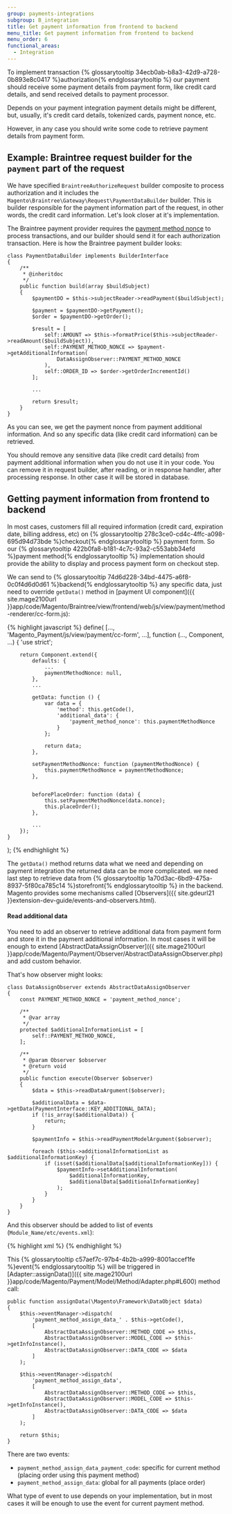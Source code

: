 ```yaml
---
group: payments-integrations
subgroup: B_integration
title: Get payment information from frontend to backend
menu_title: Get payment information from frontend to backend
menu_order: 6
functional_areas:
  - Integration
---
```


To implement transaction {% glossarytooltip 34ecb0ab-b8a3-42d9-a728-0b893e8c0417 %}authorization{% endglossarytooltip %} our payment should receive some payment details from payment form, like credit card details,
and send received details to payment processor.

Depends on your payment integration payment details might be different, but, usually, it's credit card details, tokenized cards, payment nonce, etc.

However, in any case you should write some code to retrieve payment details from payment form.

## Example: Braintree request builder for the `payment` part of the request

We have specified `BraintreeAuthorizeRequest` builder composite to process authorization and it includes the `Magento\Braintree\Gateway\Request\PaymentDataBuilder` builder. This is builder responsible for the payment information part of the request, in other words, the credit card information. Let's look closer at it's implementation.

The Braintree payment provider requires the [payment method nonce](https://developers.braintreepayments.com/start/overview#payment-method-nonce)
to process transactions, and our builder should send it for each authorization transaction. 
Here is how the Braintree payment builder looks:

``` php?start_inline=1
class PaymentDataBuilder implements BuilderInterface
{
    /**
     * @inheritdoc
     */
    public function build(array $buildSubject)
    {
        $paymentDO = $this->subjectReader->readPayment($buildSubject);

        $payment = $paymentDO->getPayment();
        $order = $paymentDO->getOrder();

        $result = [
            self::AMOUNT => $this->formatPrice($this->subjectReader->readAmount($buildSubject)),
            self::PAYMENT_METHOD_NONCE => $payment->getAdditionalInformation(
                DataAssignObserver::PAYMENT_METHOD_NONCE
            ),
            self::ORDER_ID => $order->getOrderIncrementId()
        ];

        ...

        return $result;
    }
}
```

As you can see, we get the payment nonce from payment additional information. And so any specific data (like credit card information) can be retrieved.

<div class="bs-callout bs-callout-info" id="info">
<p>You should remove any sensitive data (like credit card details) from payment additional information  when you do not use it in your code. You can remove it
 in request builder, after reading, or in response handler, after processing response. In other case it will be stored in database.</p>
</div>

## Getting payment information from frontend to backend 

In most cases, customers fill all required information (credit card, expiration date, billing address, etc) on {% glossarytooltip 278c3ce0-cd4c-4ffc-a098-695d94d73bde %}checkout{% endglossarytooltip %} payment form.
So our {% glossarytooltip 422b0fa8-b181-4c7c-93a2-c553abb34efd %}payment method{% endglossarytooltip %} implementation should provide the ability to display and process payment form on checkout step. 

We can send to {% glossarytooltip 74d6d228-34bd-4475-a6f8-0c0f4d6d0d61 %}backend{% endglossarytooltip %} any specific data, just need to override `getData()` method in
[payment UI component]({{ site.mage2100url }}app/code/Magento/Braintree/view/frontend/web/js/view/payment/method-renderer/cc-form.js):
 
{% highlight javascript %}
define(
    [..., 'Magento_Payment/js/view/payment/cc-form', ...],
    function (..., Component, ...) {
        'use strict';

        return Component.extend({
            defaults: {
                ...
                paymentMethodNonce: null,
            },
            ...

            getData: function () {
                var data = {
                    'method': this.getCode(),
                    'additional_data': {
                        'payment_method_nonce': this.paymentMethodNonce
                    }
                };

                return data;
            },

            setPaymentMethodNonce: function (paymentMethodNonce) {
                this.paymentMethodNonce = paymentMethodNonce;
            },


            beforePlaceOrder: function (data) {
                this.setPaymentMethodNonce(data.nonce);
                this.placeOrder();
            },

            ...
        });
    }
);
{% endhighlight %}
 
The `getData()` method returns data what we need and depending on payment integration the returned data can be more
complicated. we need last step to retrieve data from {% glossarytooltip 1a70d3ac-6bd9-475a-8937-5f80ca785c14 %}storefront{% endglossarytooltip %} in the backend. Magento provides some
mechanisms called [Observers]({{ site.gdeurl21 }}extension-dev-guide/events-and-observers.html).
 
#### Read additional data

You need to add an observer to retrieve additional data from payment form and store it
in the payment additional information. In most cases it will be enough to extend
[AbstractDataAssignObserver]({{ site.mage2100url }}app/code/Magento/Payment/Observer/AbstractDataAssignObserver.php) and add custom behavior.

That's how observer might looks:

``` php?start_inline=1
class DataAssignObserver extends AbstractDataAssignObserver
{
    const PAYMENT_METHOD_NONCE = 'payment_method_nonce';

    /**
     * @var array
     */
    protected $additionalInformationList = [
        self::PAYMENT_METHOD_NONCE,
    ];

    /**
     * @param Observer $observer
     * @return void
     */
    public function execute(Observer $observer)
    {
        $data = $this->readDataArgument($observer);

        $additionalData = $data->getData(PaymentInterface::KEY_ADDITIONAL_DATA);
        if (!is_array($additionalData)) {
            return;
        }

        $paymentInfo = $this->readPaymentModelArgument($observer);

        foreach ($this->additionalInformationList as $additionalInformationKey) {
            if (isset($additionalData[$additionalInformationKey])) {
                $paymentInfo->setAdditionalInformation(
                    $additionalInformationKey,
                    $additionalData[$additionalInformationKey]
                );
            }
        }
    }
}
```

And this observer should be added to list of events (`Module_Name/etc/events.xml`):

{% highlight xml %}
<config xmlns:xsi="http://www.w3.org/2001/XMLSchema-instance" xsi:noNamespaceSchemaLocation="urn:magento:framework:Event/etc/events.xsd">
    <event name="payment_method_assign_data_braintree">
        <observer name="braintree_gateway_data_assign" instance="Magento\Braintree\Observer\DataAssignObserver" />
    </event>
</config>
{% endhighlight %}

This {% glossarytooltip c57aef7c-97b4-4b2b-a999-8001accef1fe %}event{% endglossarytooltip %} will be triggered in [Adapter::assignData()]({{ site.mage2100url }}app/code/Magento/Payment/Model/Method/Adapter.php#L600) method call:

``` php?start_inline=1
public function assignData(\Magento\Framework\DataObject $data)
{
    $this->eventManager->dispatch(
        'payment_method_assign_data_' . $this->getCode(),
        [
            AbstractDataAssignObserver::METHOD_CODE => $this,
            AbstractDataAssignObserver::MODEL_CODE => $this->getInfoInstance(),
            AbstractDataAssignObserver::DATA_CODE => $data
        ]
    );

    $this->eventManager->dispatch(
        'payment_method_assign_data',
        [
            AbstractDataAssignObserver::METHOD_CODE => $this,
            AbstractDataAssignObserver::MODEL_CODE => $this->getInfoInstance(),
            AbstractDataAssignObserver::DATA_CODE => $data
        ]
    );

    return $this;
}
```

There are two events:

 * `payment_method_assign_data_payment_code`: specific for current method (placing order using this payment method)
 * `payment_method_assign_data`: global for all payments (place order)
 
What type of event to use depends on your implementation, but in most cases it will be enough to use the event for current payment method.